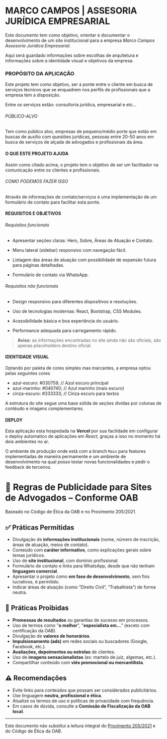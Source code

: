 # MARCO CAMPOS | ASSESORIA JURÍDICA EMPRESARIAL

Este documento tem como objetivo, orientar e documentar o desenvolvimento de um site institucional para a empresa *Marco Campos Assesoria Jurídica Empresarial*.

Aqui será guardado informações sobre escolhas de arquitetura e informações sobre a identidade visual e objetivos da empresa.

### PROPÓSITO DA APLICAÇÃO
Este projeto tem como objetivo, ser a ponte entre o cliente em busca de serviços técnicos que se enquadrem nos perfils de profissionais que a empresa tem a disposição.

Entre os serviços estão: consultoria jurídica, empresarial e etc...

###### PÚBLICO-ALVO
Tem como público alvo, empresas de pequeno/médio porte que estão em buscas de auxílio com questões jurídicas, pessoas entre 20-50 anos em busca de serviços de alçada de advogados e profissionais da área.

#### O QUE ESTE PROJETO AJUDA
Assim como citado acima, o projeto tem o objetivo de ser um facilitador na comunicação entre os clientes e profissionais.

###### COMO PODEMOS FAZER ISSO
Atravês de informações de contato/serviços e uma implementação de um formulário de contato para facilitar esta ponte.

#### REQUISITOS E OBJETIVOS

###### Requisitos funcionais
- Apresentar seções claras: Hero, Sobre, Áreas de Atuação e Contato.

- Menu lateral (sidebar) responsivo com navegação fácil.

- Listagem das áreas de atuação com possibilidade de expansão futura para páginas detalhadas.

- Formulário de contato via WhatsApp.

###### Requisitos não funcionais
- Design responsivo para diferentes dispositivos e resoluções.

- Uso de tecnologias modernas: React, Bootstrap, CSS Modules.

- Acessibilidade básica e boa experiência do usuário.

- Performance adequada para carregamento rápido.

>**Aviso:** as informações encontradas no site ainda não são oficiais, são apenas *placeholders* destino oficial.

#### IDENTIDADE VISUAL
Optando por paleta de cores simples mas marcantes, a empresa optou pelas seguintes cores 
- azul-escuro:  #030759;       // Azul escuro principal
- azul-marinho: #040740;      // Azul marinho (mais escuro)
- cinza-escuro: #333333;      // Cinza escuro para textos

A estrutura do site segue uma base sólida de seções dividas por colunas de contéudo e imagens complementares.

#### DEPLOY 

Esta aplicação esta hospedada na **Vercel** por sua facilidade em configurar o deploy automatico de aplicações em *React*, graças a isso no momento há dois ambientes no ar.

O ambiente de produção onde está com a branch `Main` para features implementadas de maneira permamente e um ambiente de desenvolvimento na qual posso testar novas funcionalidades e pedir o feedback de terceiros.


# 📘 Regras de Publicidade para Sites de Advogados – Conforme OAB

Baseado no Código de Ética da OAB e no Provimento 205/2021.

## ✅ Práticas Permitidas

- Divulgação de **informações institucionais** (nome, número de inscrição, áreas de atuação, meios de contato).
- Conteúdo com **caráter informativo**, como explicações gerais sobre temas jurídicos.
- Uso de **site institucional**, com domínio profissional.
- Formulário de contato e links para WhatsApp, desde que não tenham **linguagem comercial**.
- Apresentar o projeto como **em fase de desenvolvimento**, sem fins lucrativos, é permitido.
- Indicar áreas de atuação (como “Direito Civil”, “Trabalhista”) de forma neutra.

## 🚫 Práticas Proibidas

- **Promessas de resultados** ou garantias de sucesso em processos.
- Uso de termos como "**o melhor**", "**especialista em...**" (exceto com certificação da OAB).
- Divulgação de **valores de honorários**.
- **Impulsionamento (ads)** em redes sociais ou buscadores (Google, Facebook, etc.).
- **Avaliações, depoimentos ou estrelas** de clientes.
- Uso de **imagens sensacionalistas** (ex: martelo de juiz, algemas, etc.).
- Compartilhar conteúdo com **viés promocional ou mercantilista**.

## ⚠️ Recomendações

- Evite links para conteúdos que possam ser considerados publicitários.
- Use linguagem **neutra, profissional e ética**.
- Atualize os termos de uso e políticas de privacidade com frequência.
- Em casos de dúvida, consulte a **Comissão de Fiscalização da OAB local**.

---

Este documento não substitui a leitura integral do [Provimento 205/2021](https://www.in.gov.br/en/web/dou/-/provimento-n-205-de-14-de-setembro-de-2021-344503198) e do Código de Ética da OAB.
